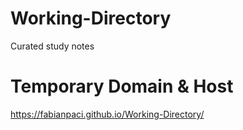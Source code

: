 # Working-Directory
Curated study notes

# Temporary Domain & Host
https://fabianpaci.github.io/Working-Directory/
